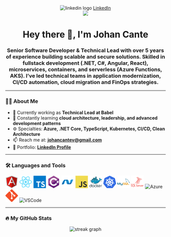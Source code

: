 <div align="center">
  <img src="https://img.shields.io/static/v1?message=LinkedIn&logo=linkedin&label=&color=0077B5&logoColor=white&labelColor=&style=for-the-badge" height="25" alt="linkedin logo" />
  <a href="https://www.linkedin.com/in/johancante/" target="_blank">LinkedIn</a>
</div>

<div align="center">
  <img src="https://visitor-badge.laobi.icu/badge?page_id=johancante.johancante&" />
</div>

<h1 align="center">Hey there 👋, I'm Johan Cante</h1>

<h3 align="center">
Senior Software Developer & Technical Lead with over 5 years of experience building scalable and secure solutions. Skilled in fullstack development (.NET, C#, Angular, React), microservices, containers, and serverless (Azure Functions, AKS). I’ve led technical teams in application modernization, CI/CD automation, cloud migration and FinOps strategies.
</h3>

---

### 👨‍💻 About Me

- 🔭 Currently working as **Technical Lead at Babel**
- 🌱 Constantly learning **cloud architecture, leadership, and advanced development patterns**
- ⚙️ Specialties: **Azure, .NET Core, TypeScript, Kubernetes, CI/CD, Clean Architecture**
- 📫 Reach me at: **[johancantev@gmail.com](mailto:johancantev@gmail.com)**
- 💼 Portfolio: **[LinkedIn Profile](https://www.linkedin.com/in/johancante/)**

---

### 🛠️ Languages and Tools

<div align="left">
  <img src="https://raw.githubusercontent.com/devicons/devicon/master/icons/angularjs/angularjs-original.svg" height="40" alt="Angular" />
  <img src="https://raw.githubusercontent.com/devicons/devicon/master/icons/react/react-original.svg" height="40" alt="React" />
  <img src="https://raw.githubusercontent.com/devicons/devicon/master/icons/typescript/typescript-original.svg" height="40" alt="TypeScript" />
  <img src="https://raw.githubusercontent.com/devicons/devicon/master/icons/csharp/csharp-original.svg" height="40" alt="C#" />
  <img src="https://raw.githubusercontent.com/devicons/devicon/master/icons/dot-net/dot-net-original.svg" height="40" alt=".NET" />
  <img src="https://raw.githubusercontent.com/devicons/devicon/master/icons/javascript/javascript-original.svg" height="40" alt="JavaScript" />
  <img src="https://raw.githubusercontent.com/devicons/devicon/master/icons/docker/docker-original-wordmark.svg" height="40" alt="Docker" />
  <img src="https://raw.githubusercontent.com/devicons/devicon/master/icons/kubernetes/kubernetes-plain.svg" height="40" alt="Kubernetes" />
  <img src="https://raw.githubusercontent.com/devicons/devicon/master/icons/mysql/mysql-original-wordmark.svg" height="40" alt="MySQL" />
  <img src="https://raw.githubusercontent.com/devicons/devicon/master/icons/microsoftsqlserver/microsoftsqlserver-plain-wordmark.svg" height="40" alt="SQL Server" />
  <img src="https://www.vectorlogo.zone/logos/microsoft_azure/microsoft_azure-icon.svg" height="40" alt="Azure" />
  <img src="https://raw.githubusercontent.com/devicons/devicon/master/icons/git/git-original.svg" height="40" alt="Git" />
  <img src="https://www.vectorlogo.zone/logos/visualstudio_code/visualstudio_code-icon.svg" height="40" alt="VSCode" />
</div>

---

### 🔥 My GitHub Stats

<div align="center">
  <img src="https://streak-stats.demolab.com?user=johancante&theme=dark&hide_border=false&border_radius=5" height="220" alt="streak graph" />
</div>
